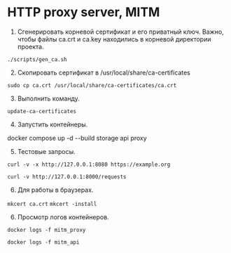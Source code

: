 # HTTP proxy server, MITM

1. Сгенерировать корневой сертификат и его приватный ключ. Важно, чтобы файлы ca.crt и ca.key находились в корневой
   директории проекта.

```./scripts/gen_ca.sh```

2. Скопировать сертификат в /usr/local/share/ca-certificates

```sudo cp ca.crt /usr/local/share/ca-certificates/ca.crt```

3. Выполнить команду.

```update-ca-certificates```

4. Запустить контейнеры.

docker compose up -d --build storage api proxy

5. Тестовые запросы.

```curl -v -x http://127.0.0.1:8080 https://example.org```

```curl -v http://127.0.0.1:8000/requests ```

6. Для работы в браузерах.

```mkcert ca.crt```
```mkcert -install```

6. Просмотр логов контейнеров.

```docker logs -f mitm_proxy```

```docker logs -f mitm_api```
